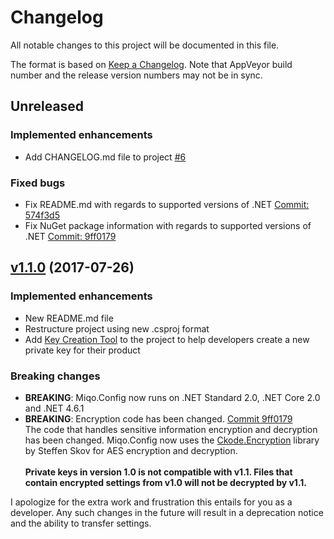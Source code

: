 # Changelog

All notable changes to this project will be documented in this file.

The format is based on [Keep a Changelog](https://keepachangelog.com/en/1.0.0/). Note that AppVeyor build number and the release version numbers may not be in sync.

## Unreleased

### Implemented enhancements

* Add CHANGELOG.md file to project [#6](https://github.com/miqo-no/Miqo.Config/issues/6)

### Fixed bugs

* Fix README.md with regards to supported versions of .NET  [Commit: 574f3d5](https://github.com/miqo-no/Miqo.Config/commit/574f3d5189f1c8d8a9b7873708bc2bfc8a52d288)
* Fix NuGet package information with regards to supported versions of .NET [Commit: 9ff0179](https://github.com/miqo-no/Miqo.Config/commit/9ff01797f4c96d7856af7c71b26d502dd6b61b77)

## [v1.1.0](https://github.com/miqo-no/Miqo.Config/releases/tag/v1.1.0) (2017-07-26)

### Implemented enhancements

* New README.md file
* Restructure project using new .csproj format
* Add [Key Creation Tool](https://github.com/miqo-no/Miqo.Config/blob/master/Miqo.Config.CreateKeys) to the project to help developers create a new private key for their product

### Breaking changes

* **BREAKING**: Miqo.Config now runs on .NET Standard 2.0, .NET Core 2.0 and .NET 4.6.1
* **BREAKING**: Encryption code has been changed. [Commit 9ff0179](https://github.com/miqo-no/Miqo.Config/commit/574f3d5189f1c8d8a9b7873708bc2bfc8a52d288)<br>
The code that handles sensitive information encryption and decryption has been changed. Miqo.Config now uses the [Ckode.Encryption](https://github.com/NQbbe/Ckode.Encryption/) library by Steffen Skov for AES encryption and decryption.<br><br>
**Private keys in version 1.0 is not compatible with v1.1. Files that contain encrypted settings from v1.0 will not be decrypted by v1.1.**

I apologize for the extra work and frustration this entails for you as a developer. Any such changes in the future will result in a deprecation notice and the ability to transfer settings.
